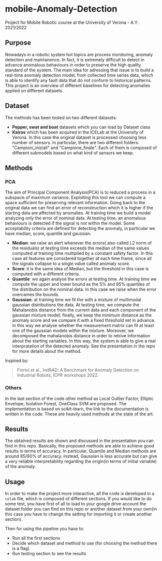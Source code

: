 # mobile-Anomaly-Detection
Project for Mobile Robotic course at the University of Verona - A.Y. 2021/2022

## Purpose

Nowadays in a robotic system hot topics are process monitoring, anomaly detection and maintanence. In fact, it is extremely difficult to detect in advance anomalous behaviours in order to preserve the high quality standard of the system. 
The main idea for adressing that issue is to build a real-time anomaly detection model, from collected time series data, which is able to identify any fault data that do not conform to historical patterns.
This project is an overview of different baselines for detecting anomalies applied on different datasets.

## Dataset 
The methods has been tested on two different datasets: 
- **Pepper, swat and boat** datasets which you can load by Dataset class
- **Kairos** which has been acquired in the ICELab at the University of Verona. In this case the original dataset is processed choosing less number of sensors. In particular, there are two different folders: "Campioni_iniziali" and "Campione_finale". Each of them is composed of different submodels based on what kind of sensors we keep.

## Methods 
### PCA
The aim of Principal Component Analysis(PCA) is to reduced a process in a subspace of maximum variance. Exploiting this tool we can compute a space sufficient for preserving relevant information. Going back to the original data we can find an error of reconstruction which it is higher if the starting data are affected by anomalies. At training time we build a model analyzing only the error of nominal data. At testing time, an anomalous behaviours is detected if the signal is not within the model. Some acceptability criteria are defined for detecting the anomaly, in particular we have median, score, quantile and gaussian.
- **Median**: we raise an alert whenever the errors( also called L2 norm of the residuals) at testing time exceeds the median of the same values computed at training time multiplied by a constant safety factor. In this case all features are considered together at each time frame, since all the signals collapse to a single value called anomaly score.
- **Score**: it is the same idea of Median, but the threshold in this case is computed with a different criteria.
- **Quantile**: we again analyse the errors at testing time. At training time we compute the upper and lower bound as the 5% and 95% quantiles of the distribution on the nominal data. In this case we raise when the error overcames the bounds.
- **Gaussian**: at training time we fit the with a mixture of multimodal gaussian distributions the data. At testing time, we compute the Mahalanobis distance from the current data and each component of the gaussian mixture model; finally, we keep the minimum distance as the anomaly score and we compare it with a fixed threshold set in advance. In this way we analyse whether the measurement matrix can fit at least one of the gaussian models within the mixture. Moreover, we decomposed the mahalanobis distance in order to retrive information about the starting variables. In this way, the system is able to give a real interpratation of the detected anomaly. See the presentation in the repo for more details about the method.

Inspired by:
> Fiorini et al., IndRAD: A Benchmark for Anomaly Detection on Industrial Robots, ICPR workshops 2022.
### Others
In the last section of the code other method as Local Outlier Factor, Elliptic Envelope, Isolation Forest, OneClass SVM are proposed. The implementation is based on scikit-learn, the link to the documentation is written in the code. These are heavily used methods at the state of the art.


## Results 
The obtained results are shown and discussed in the presentation you can find in this repo. Basically, the proposed methods are able to achieve good results in terms of accuracy. In particular, Quantile and Median methods are around 85/90% of accuracy. Instead, Gaussian is less accurate but can give a very reliable interpretability regarding the origin(in terms of  initial variable) of the anomaly.
## Usage
In order to make the project more interactive, all the code is developed in a ```colab``` file, which is composed of different sections.
If you would like to do some test, you have first of all to load to your google drive account the dataset folder you can find on this repo or another dataset from your own(in this case you have to change the setting for importing it or create another section).

Then for using the pipeline you have to: 
- Run all the first sections 
- Decide which dataset and method to use (for choosing the method there is a flag)
- Run testing section to see the results
